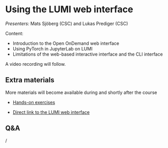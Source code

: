# Using the LUMI web interface

*Presenters:* Mats Sjöberg (CSC) and Lukas Prediger (CSC)

Content:

-   Introduction to the Open OnDemand web interface
-   Using PyTorch in JupyterLab on LUMI
-   Limitations of the web-based interactive interface and the CLI interface
  
A video recording will follow.

<!--
<video src="https://462000265.lumidata.eu/ai-20250204/recordings/02_Webinterface.mp4" controls="controls"></video>
-->


## Extra materials

More materials will become available during and shortly after the course

<!--
-   [Presentation slides](https://462000265.lumidata.eu/ai-20250204/files/LUMI-ai-20250204-02-Using_LUMI_web_UI.pdf)
-->

-   [Hands-on exercises](E02_Webinterface.md)

-   [Direct link to the LUMI web interface](https://www.lumi.csc.fi/)


## Q&A

/
